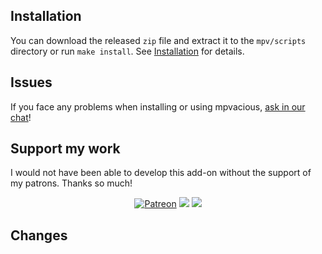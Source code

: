 ## Installation

You can download the released `zip` file and extract it to the `mpv/scripts` directory or run `make install`. See [Installation](https://github.com/Ajatt-Tools/mpvacious#installation) for details.

## Issues

If you face any problems when installing or using mpvacious, [ask in our chat](https://tatsumoto.neocities.org/blog/join-our-community.html)!

## Support my work

I would not have been able to develop this add-on without the support of my patrons. Thanks so much!

<p align="center">
<a href="https://tatsumoto.neocities.org/blog/donating-to-tatsumoto.html" rel="nofollow"><img alt="Patreon" src="https://i.imgur.com/qkNP40F.png"></a>
<a href="https://github.com/Ajatt-Tools" rel="nofollow"><img src="https://user-images.githubusercontent.com/69171671/92849452-ddedf100-f3da-11ea-9405-ee17460751f9.png"></a>
<a href="https://tatsumoto.neocities.org/blog/join-our-community" rel="nofollow"><img src="https://tatsumoto.neocities.org/blog/img/join_us_on_element_220x51.png"></a>
</p>

## Changes
